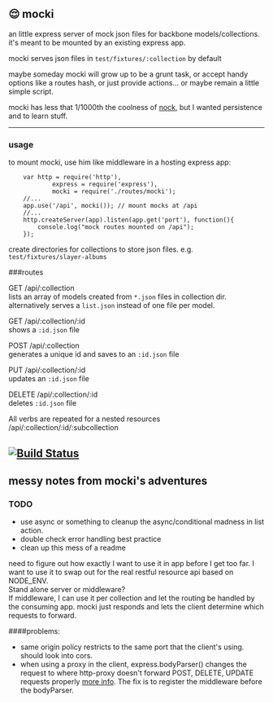 ## 😌  mocki
an little express server of mock json files for backbone models/collections. it's meant to be mounted by an existing
express app.

mocki serves json files in `test/fixtures/:collection` by default

maybe someday mocki will grow up to be a grunt task, or accept handy options like a routes hash, or just provide actions...  or maybe remain a little simple script. 

mocki has less that 1/1000th the coolness of [nock](https://github.com/flatiron/nock), but I wanted persistence and to learn stuff. 

---------------

### usage

to mount mocki, use him like middleware in a hosting express app:

		var http = require('http'),
				express = require('express'),
				mocki = require('./routes/mocki');
		//...
		app.use('/api', mocki()); // mount mocks at /api
		//...
		http.createServer(app).listen(app.get('port'), function(){
			console.log("mock routes mounted on /api");
		});

create directories for collections to store json files. 
e.g. `test/fixtures/slayer-albums`

###routes

GET /api/:collection  
lists an array of models created from `*.json` files in collection dir.  
alternatively serves a `list.json` instead of one file per model.

GET /api/:collection/:id  
shows a `:id.json` file

POST /api/:collection  
generates a unique id and saves to an `:id.json` file

PUT /api/:collection/:id  
updates an `:id.json` file
	
DELETE /api/:collection/:id  
deletes `:id.json` file

All verbs are repeated for a nested resources
 /api/:collection/:id/:subcollection  

[![Build Status](https://travis-ci.org/twalker/mocki.png)](https://travis-ci.org/twalker/mocki)
-----------------

## messy notes from mocki's adventures


### TODO

- use async or something to cleanup the async/conditional madness in list action.
- double check error handling best practice
- clean up this mess of a readme

need to figure out how exactly I want to use it in app before I get too far. 
I want to use it to swap out for the real restful resource api based on NODE_ENV.  
Stand alone server or middleware?  
If middleware, I can use it per collection and let the routing be handled by the consuming app. mocki just responds and lets the client determine which requests to forward.

####problems:

- same origin policy restricts to the same port that the client's using. should look into cors.
- when using a proxy in the client, express.bodyParser() changes the request to where http-proxy doesn't forward POST, DELETE, UPDATE requests properly [more info](https://github.com/nodejitsu/node-http-proxy/issues/180). The fix is to register the middleware before the bodyParser.
